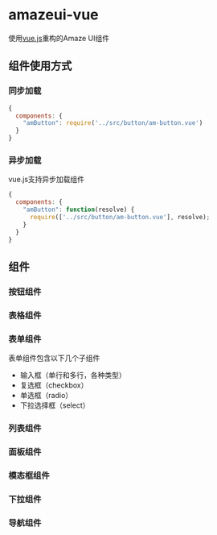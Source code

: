 # amazeui-vue
使用[vue.js](https://github.com/yyx990803/vue/)重构的Amaze UI组件

## 组件使用方式
### 同步加载
```javascript
{
  components: {
    "amButton": require('../src/button/am-button.vue')
  }
}
```

### 异步加载
vue.js支持异步加载组件
```javascript
{
  components: {
    "amButton": function(resolve) {
      require(['../src/button/am-button.vue'], resolve);
    }
  }
}
```

## 组件

### 按钮组件

### 表格组件

### 表单组件
表单组件包含以下几个子组件
+ 输入框（单行和多行，各种类型）
+ 复选框（checkbox）
+ 单选框（radio）
+ 下拉选择框（select）

### 列表组件

### 面板组件

### 模态框组件

### 下拉组件

### 导航组件
